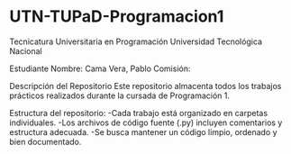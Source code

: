 # UTN-TUPaD-Programacion1

Tecnicatura Universitaria en Programación
Universidad Tecnológica Nacional

Estudiante
Nombre: Cama Vera, Pablo
Comisión: 

Descripción del Repositorio
Este repositorio almacenta todos los trabajos prácticos realizados durante la cursada de Programación 1.

Estructura del repositorio:
    -Cada trabajo está organizado en carpetas individuales.
    -Los archivos de código fuente (.py) incluyen comentarios y estructura adecuada.
    -Se busca mantener un código limpio, ordenado y bien documentado.
    